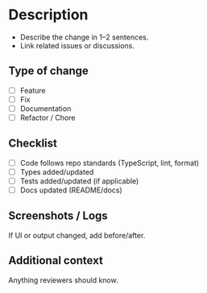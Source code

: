 # Description

- Describe the change in 1–2 sentences.
- Link related issues or discussions.

## Type of change

- [ ] Feature
- [ ] Fix
- [ ] Documentation
- [ ] Refactor / Chore

## Checklist

- [ ] Code follows repo standards (TypeScript, lint, format)
- [ ] Types added/updated
- [ ] Tests added/updated (if applicable)
- [ ] Docs updated (README/docs)

## Screenshots / Logs

If UI or output changed, add before/after.

## Additional context

Anything reviewers should know.
